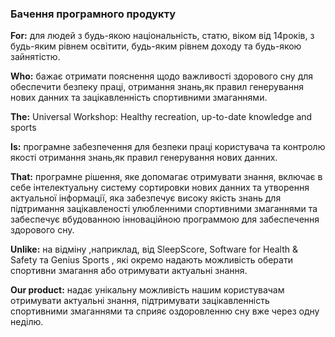 ### Бачення програмного продукту

**For:** для людей з будь-якою національність, статю, віком від 14років, з будь-яким рівнем освітити, будь-яким рівнем доходу та будь-якою зайнятістю.

**Who:** бажає отримати пояснення щодо важливості здорового сну для обеспечити безпеку працi, отримання знань,як правил генерування нових данних та зацiкавленнiсть спортивними змаганнями.

**The:** Universal Workshop: Healthy recreation, up-to-date knowledge and sports

**Is:** програмне забезпечення для безпеки працi користувача та контролю якості отримання знань,як правил генерування нових данних.

**That:** програмне рішення, яке допомагає отримувати знання, включає в себе інтелектуальну систему сортировки нових данних та утворення актуальної інформації, яка забезпечує високу якість знань для  підтримання зацiкавленості улюбленними спортивними змаганнями та забеспечує вбудованною інноваційною программою для забеспечення здорового сну.

**Unlike:** на відміну ,наприклад, від SleepScore, Software for Health & Safety та Genius Sports , які окремо надають можливість оберати спортивни змагання або отримувати актуальні знання.

**Our product:** надає унікальну можливість нашим користувачам отримувати актуальні знання, підтримувати зацікавленність спортивними змаганнями та сприяє оздоровленню сну вже через одну неділю. 
